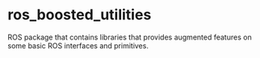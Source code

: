 # ros_boosted_utilities
ROS package that contains libraries that provides augmented features on some basic ROS interfaces and primitives.
